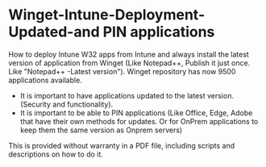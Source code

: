# Winget-Intune-Deployment-Updated-and PIN applications
How to deploy Intune W32 apps from Intune and always install the latest version of application from Winget (Like Notepad++, Publish it just once. Like "Notepad++ -Latest version").
Winget repository has now 9500 applications available.

 * It is important to have applications updated to the latest version. (Security and functionality).
 * It is important to be able to PIN applications (Like Office, Edge, Adobe that have their own methods for updates. Or for OnPrem applications to keep them the same version as Onprem servers)

This is provided without warranty in a PDF file, including scripts and descriptions on how to do it.



